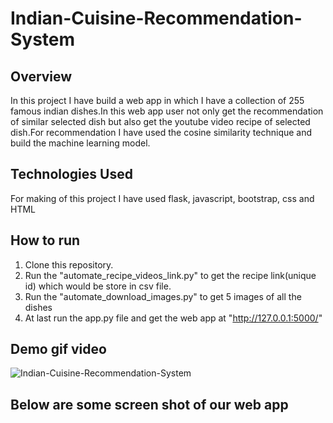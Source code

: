 # Indian-Cuisine-Recommendation-System

## Overview
In this project I have build a web app in which I have a collection of 255 famous indian dishes.In this web app user not only get the recommendation of similar selected dish but also get the youtube video recipe of selected dish.For recommendation I have used the cosine similarity technique and build the machine learning model.

## Technologies Used
For making of this project I have used flask, javascript, bootstrap, css and HTML

## How to run

1) Clone this repository.
2) Run the "automate_recipe_videos_link.py" to get the recipe link(unique id) which would be store in csv file.
3) Run the "automate_download_images.py" to get 5 images of all the dishes
4) At last run the app.py file and get the web app at "http://127.0.0.1:5000/"

## Demo gif video
![Indian-Cuisine-Recommendation-System](https://github.com/aman-ku/Indian-Cuisine-Recommendation-System/blob/2da5af3c78b102a8b8ccd1ac164676e344d45a14/IFC.gif)


## Below are some screen shot of our web app


